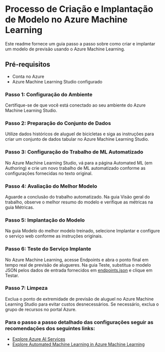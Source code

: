 # Processo de Criação e Implantação de Modelo no Azure Machine Learning
Este readme fornece um guia passo a passo sobre como criar e implantar um modelo de previsão usando o Azure Machine Learning.

## Pré-requisitos
- Conta no Azure
- Azure Machine Learning Studio configurado

  

### Passo 1: Configuração do Ambiente
Certifique-se de que você está conectado ao seu ambiente do Azure Machine Learning Studio.

### Passo 2: Preparação do Conjunto de Dados
Utilize dados históricos de aluguel de bicicletas e siga as instruções para criar um conjunto de dados tabular no Azure Machine Learning Studio.

### Passo 3: Configuração do Trabalho de ML Automatizado
No Azure Machine Learning Studio, vá para a página Automated ML (em Authoring) e crie um novo trabalho de ML automatizado conforme as configurações fornecidas no texto original.

### Passo 4: Avaliação do Melhor Modelo
Aguarde a conclusão do trabalho automatizado. Na guia Visão geral do trabalho, observe o melhor resumo do modelo e verifique as métricas na guia Métricas.

### Passo 5: Implantação do Modelo
Na guia Modelo do melhor modelo treinado, selecione Implantar e configure o serviço web conforme as instruções originais.

### Passo 6: Teste do Serviço Implante
No Azure Machine Learning, acesse Endpoints e abra o ponto final em tempo real de previsão de alugueres. Na guia Teste, substitua o modelo JSON pelos dados de entrada fornecidos em [endpoints.json](https://github.com/Oliver-Igor/explorando-azureML/blob/main/endpoints.json) e clique em Testar.

### Passo 7: Limpeza
Exclua o ponto de extremidade de previsão de aluguel no Azure Machine Learning Studio para evitar custos desnecessários. Se necessário, exclua o grupo de recursos no portal Azure.

### Para o passo a passo detalhado das configurações seguir as recomendações dos seguintes links:
- [Explore Azure AI Services](https://microsoftlearning.github.io/mslearn-ai-fundamentals/Instructions/Labs/02-content-safety.html#try-out-text-moderation-in-the-content-safety-studio)
- [Explore Automated Machine Learning in Azure Machine Learning](https://microsoftlearning.github.io/mslearn-ai-fundamentals/Instructions/Labs/01-machine-learning.html)

